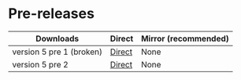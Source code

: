 # Pre-releases

| Downloads | Direct | Mirror (recommended)|
| --------- | ------|--------|
|version 5 pre 1 (broken)| [Direct](https://github.com/TeamCstudios/XXIcompanionAPP/raw/master/XXIcompanion%20v5p1.apk)|None|
|version 5 pre 2| [Direct](https://github.com/TeamCstudios/XXIcompanionAPP/raw/master/XXIcompanion%20v5p2.apk)|None|
